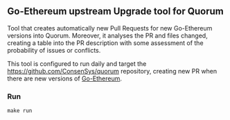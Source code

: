 ## Go-Ethereum upstream Upgrade tool for Quorum

Tool that creates automatically new Pull Requests for new Go-Ethereum versions into Quorum. Moreover, it analyses the PR and files changed, creating a table into the PR description with some assessment of the probability of issues or conflicts.

This tool is configured to run daily and target the https://github.com/ConsenSys/quorum repository, creating new PR when there are new versions of [Go-Ethereum](https://github.com/ethereum/go-ethereum).

### Run

`make run`

